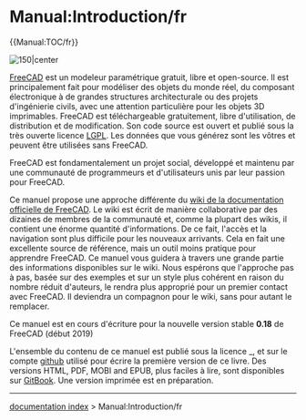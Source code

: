 # Manual:Introduction/fr
{{Manual:TOC/fr}}

![150\|center](images/Crystal_Clear_manual.png )

[FreeCAD](http://www.freecadweb.org) est un modeleur paramétrique gratuit, libre et open-source. Il est principalement fait pour modéliser des objets du monde réel, du composant électronique à de grandes structures architecturale ou des projets d'ingénierie civils, avec une attention particulière pour les objets 3D imprimables. FreeCAD est téléchargeable gratuitement, libre d\'utilisation, de distribution et de modification. Son code source est ouvert et publié sous la très ouverte licence [LGPL](https://en.wikipedia.org/wiki/GNU_Lesser_General_Public_License). Les données que vous générez sont les vôtres et peuvent être utilisées sans FreeCAD.

FreeCAD est fondamentalement un projet social, développé et maintenu par une communauté de programmeurs et d\'utilisateurs unis par leur passion pour FreeCAD.

Ce manuel propose une approche différente du [wiki de la documentation officielle de FreeCAD](Main_Page/fr.md). Le wiki est écrit de manière collaborative par des dizaines de membres de la communauté et, comme la plupart des wikis, il contient une énorme quantité d\'informations. De ce fait, l\'accès et la navigation sont plus difficile pour les nouveaux arrivants. Cela en fait une excellente source de référence, mais un outil moins pratique pour apprendre FreeCAD. Ce manuel vous guidera à travers une grande partie des informations disponibles sur le wiki. Nous espérons que l\'approche pas à pas, basée sur des exemples et sur un style plus cohérent en raison du nombre réduit d\'auteurs, le rendra plus approprié pour un premier contact avec FreeCAD. Il deviendra un compagnon pour le wiki, sans pour autant le remplacer.

Ce manuel est en cours d\'écriture pour la nouvelle version stable **0.18** de FreeCAD (début 2019)

L\'ensemble du contenu de ce manuel est publié sous la licence _, et sur le compte [github](https://github.com/yorikvanhavre/FreeCAD-manual) utilisé pour écrire la première version de ce livre. Des versions HTML, PDF, MOBI and EPUB, plus faciles à lire, sont disponibles sur [GitBook](https://www.gitbook.com/book/yorikvanhavre/a-freecad-manual/details). Une version imprimée est en préparation.

---
[documentation index](../README.md) > Manual:Introduction/fr

